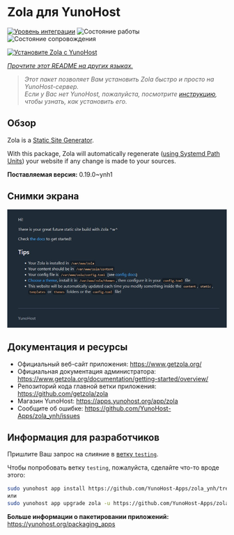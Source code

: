 <!--
Важно: этот README был автоматически сгенерирован <https://github.com/YunoHost/apps/tree/master/tools/readme_generator>
Он НЕ ДОЛЖЕН редактироваться вручную.
-->

# Zola для YunoHost

[![Уровень интеграции](https://dash.yunohost.org/integration/zola.svg)](https://ci-apps.yunohost.org/ci/apps/zola/) ![Состояние работы](https://ci-apps.yunohost.org/ci/badges/zola.status.svg) ![Состояние сопровождения](https://ci-apps.yunohost.org/ci/badges/zola.maintain.svg)

[![Установите Zola с YunoHost](https://install-app.yunohost.org/install-with-yunohost.svg)](https://install-app.yunohost.org/?app=zola)

*[Прочтите этот README на других языках.](./ALL_README.md)*

> *Этот пакет позволяет Вам установить Zola быстро и просто на YunoHost-сервер.*  
> *Если у Вас нет YunoHost, пожалуйста, посмотрите [инструкцию](https://yunohost.org/install), чтобы узнать, как установить его.*

## Обзор

Zola is a [Static Site Generator](https://en.wikipedia.org/wiki/Static_site_generator).

With this package, Zola will automatically regenerate ([using Systemd Path Units](https://www.putorius.net/systemd-path-units.html)) your website if any change is made to your sources.


**Поставляемая версия:** 0.19.0~ynh1

## Снимки экрана

![Снимок экрана Zola](./doc/screenshots/zola-screenshot.jpg)

## Документация и ресурсы

- Официальный веб-сайт приложения: <https://www.getzola.org/>
- Официальная документация администратора: <https://www.getzola.org/documentation/getting-started/overview/>
- Репозиторий кода главной ветки приложения: <https://github.com/getzola/zola>
- Магазин YunoHost: <https://apps.yunohost.org/app/zola>
- Сообщите об ошибке: <https://github.com/YunoHost-Apps/zola_ynh/issues>

## Информация для разработчиков

Пришлите Ваш запрос на слияние в [ветку `testing`](https://github.com/YunoHost-Apps/zola_ynh/tree/testing).

Чтобы попробовать ветку `testing`, пожалуйста, сделайте что-то вроде этого:

```bash
sudo yunohost app install https://github.com/YunoHost-Apps/zola_ynh/tree/testing --debug
или
sudo yunohost app upgrade zola -u https://github.com/YunoHost-Apps/zola_ynh/tree/testing --debug
```

**Больше информации о пакетировании приложений:** <https://yunohost.org/packaging_apps>
